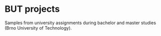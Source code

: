 # BUT projects
Samples from university assignments during bachelor and master studies (Brno University of Technology).
